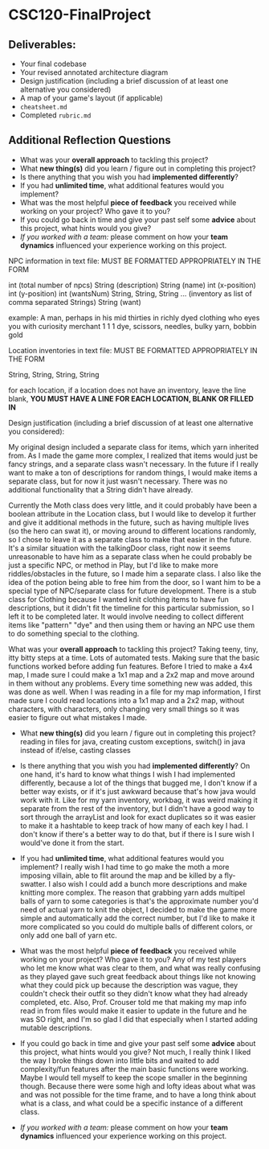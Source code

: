 # CSC120-FinalProject

## Deliverables:
 - Your final codebase
 - Your revised annotated architecture diagram
 - Design justification (including a brief discussion of at least one alternative you considered)
 - A map of your game's layout (if applicable)
 - `cheatsheet.md`
 - Completed `rubric.md`
  
## Additional Reflection Questions
 - What was your **overall approach** to tackling this project?
 - What **new thing(s)** did you learn / figure out in completing this project?
 - Is there anything that you wish you had **implemented differently**?
 - If you had **unlimited time**, what additional features would you implement?
 - What was the most helpful **piece of feedback** you received while working on your project? Who gave it to you?
 - If you could go back in time and give your past self some **advice** about this project, what hints would you give?
 - _If you worked with a team:_ please comment on how your **team dynamics** influenced your experience working on this project.




NPC information in text file: 
MUST BE FORMATTED APPROPRIATELY IN THE FORM

int (total number of npcs)
String (description)
String (name)
int (x-position)
int (y-position)
int (wantsNum)
String, String, String ... (inventory as list of comma separated Strings)
String (want)

example: 
A man, perhaps in his mid thirties in richly dyed clothing who eyes you with curiosity 
merchant
1
1
1
dye, scissors, needles, bulky yarn, bobbin
gold


Location inventories in text file:
MUST BE FORMATTED APPROPRIATELY IN THE FORM

String, String, String, String

for each location, if a location does not have an inventory, 
leave the line blank, 
**YOU MUST HAVE A LINE FOR EACH LOCATION, BLANK OR FILLED IN**


 Design justification (including a brief discussion of at least one alternative you considered):
 
 My original design included a separate class for items, which yarn inherited from. As I made the game more complex, I realized that items would just be fancy strings, and a separate class wasn't necessary. In the future if I really want to make a ton of descriptions for random things, I would make items a separate class, but for now it just wasn't necessary. There was no additional functionality that a String didn't have already.

 Currently the Moth class does very little, and it could probably have been a boolean attribute in the Location class, but I would like to develop it further and give it additional methods in the future, such as having multiple lives (so the hero can swat it), or moving around to different locations randomly, so I chose to leave it as a separate class to make that easier in the future. 
 It's a similar situation with the talkingDoor class, right now it seems unreasonable to have him as a separate class when he could probably be just a specific NPC, or method in Play, but I'd like to make more riddles/obstacles in the future, so I made him a separate class. I also like the idea of the potion being able to free him from the door, so I want him to be a special type of NPC/separate class for future development.
 There is a stub class for Clothing because I wanted knit clothing items to have fun descriptions, but it didn't fit the timeline for this particular submission, so I left it to be completed later. It would involve needing to collect different items like "pattern" "dye" and then using them or having an NPC use them to do something special to the clothing.


 What was your **overall approach** to tackling this project?
 Taking teeny, tiny, itty bitty steps at a time. Lots of automated tests.
 Making sure that the basic functions worked before adding fun features. Before I tried to make a 4x4 map, I made sure I could make a 1x1 map and a 2x2 map and move around in them without any problems. 
 Every time something new was added, this was done as well. When I was reading in a file for my map information, I first made sure I could read locations into a 1x1 map and a 2x2 map, without characters, with characters, only changing very small things so it was easier to figure out what mistakes I made. 


 - What **new thing(s)** did you learn / figure out in completing this project?
 reading in files for java, creating custom exceptions, switch() in java instead of if/else, casting classes

 - Is there anything that you wish you had **implemented differently**?
 On one hand, it's hard to know what things I wish I had implemented differently, because a lot of the things that bugged me, I don't know if a better way exists, or if it's just awkward because that's how java would work with it. 
 Like for my yarn inventory, workbag, it was weird making it separate from the rest of the inventory, but I didn't have a good way to sort through the arrayList and look for exact duplicates so it was easier to make it a hashtable to keep track of how many of each key I had. I don't know if there's a better way to do that, but if there is I sure wish I would've done it from the start. 

 - If you had **unlimited time**, what additional features would you implement?
 I really wish I had time to go make the moth a more imposing villain, able to flit around the map and be killed by a fly-swatter. 
 I also wish I could add a bunch more descriptions and make knitting more complex. The reason that grabbing yarn adds multipel balls of yarn to some categories is that's the approximate number you'd need of actual yarn to knit the object, I decided to make the game more simple and automatically add the correct number, but I'd like to make it more complicated so you could do multiple balls of different colors, or only add one ball of yarn etc. 

 - What was the most helpful **piece of feedback** you received while working on your project? Who gave it to you?
 Any of my test players who let me know what was clear to them, and what was really confusing as they played gave such great feedback about
 things like not knowing what they could pick up because the description was vague, they couldn't check their outfit so they didn't know what they had 
 already completed, etc. 
 Also, Prof. Crouser told me that making my map info read in from files would make it easier to update in the future and he was SO right, and I'm so glad I did that especially when I started adding mutable descriptions.

 - If you could go back in time and give your past self some **advice** about this project, what hints would you give?
 Not much, I really think I liked the way I broke things down into little bits and waited to add complexity/fun features after the main basic functions were working.
 Maybe I would tell myself to keep the scope smaller in the beginning though. Because there were some high and lofty ideas about what was and was not possible for the time frame, and to have a long think about what is a class, and what could be a specific instance of a different class.

 - _If you worked with a team:_ please comment on how your **team dynamics** influenced your experience working on this project.
